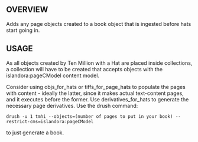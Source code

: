 OVERVIEW
--------

Adds any page objects created to a book object that is ingested before hats
start going in.

USAGE
-----

As all objects created by Ten Million with a Hat are placed inside collections,
a collection will have to be created that accepts objects with the
islandora:pageCModel content model.

Consider using objs_for_hats or tiffs_for_page_hats to populate the pages with
content - ideally the latter, since it makes actual text-content pages, and it 
executes before the former. Use derivatives_for_hats to generate the necessary
page derivatives. Use the drush command:

`drush -u 1 tmhi --objects=(number of pages to put in your book) --restrict-cms=islandora:pageCModel`

to just generate a book.

